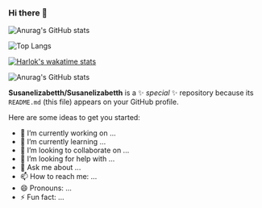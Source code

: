 ### Hi there 👋


![Anurag's GitHub stats](https://github-readme-stats.vercel.app/api?username=susanelizabetth&hide=contribs,prs)

![Top Langs](https://github-readme-stats.vercel.app/api/top-langs/?username=susanelizabetth)

[![Harlok's wakatime stats](https://github-readme-stats.vercel.app/api/wakatime?susanelizabetth=ffflabs)](https://github.com/anuraghazra/github-readme-stats)

![Anurag's GitHub stats](https://github-readme-stats.vercel.app/api?username=susanelizabetth&show_icons=true)


**Susanelizabetth/Susanelizabetth** is a ✨ _special_ ✨ repository because its `README.md` (this file) appears on your GitHub profile.

Here are some ideas to get you started:

- 🔭 I’m currently working on ...
- 🌱 I’m currently learning ...
- 👯 I’m looking to collaborate on ...
- 🤔 I’m looking for help with ...
- 💬 Ask me about ...
- 📫 How to reach me: ...
- 😄 Pronouns: ...
- ⚡ Fun fact: ...

